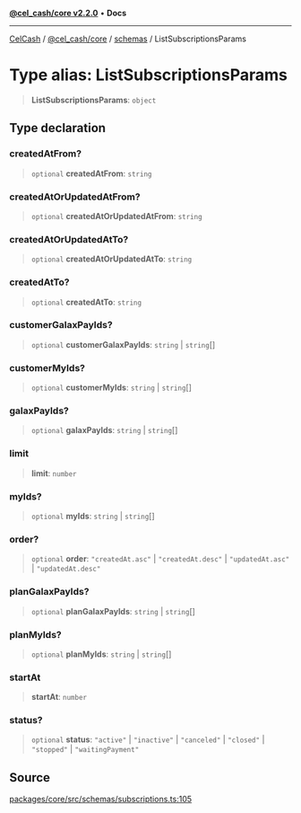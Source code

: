 [**@cel_cash/core v2.2.0**](../../README.md) • **Docs**

***

[CelCash](../../../../packages.md) / [@cel\_cash/core](../../README.md) / [schemas](../README.md) / ListSubscriptionsParams

# Type alias: ListSubscriptionsParams

> **ListSubscriptionsParams**: `object`

## Type declaration

### createdAtFrom?

> `optional` **createdAtFrom**: `string`

### createdAtOrUpdatedAtFrom?

> `optional` **createdAtOrUpdatedAtFrom**: `string`

### createdAtOrUpdatedAtTo?

> `optional` **createdAtOrUpdatedAtTo**: `string`

### createdAtTo?

> `optional` **createdAtTo**: `string`

### customerGalaxPayIds?

> `optional` **customerGalaxPayIds**: `string` \| `string`[]

### customerMyIds?

> `optional` **customerMyIds**: `string` \| `string`[]

### galaxPayIds?

> `optional` **galaxPayIds**: `string` \| `string`[]

### limit

> **limit**: `number`

### myIds?

> `optional` **myIds**: `string` \| `string`[]

### order?

> `optional` **order**: `"createdAt.asc"` \| `"createdAt.desc"` \| `"updatedAt.asc"` \| `"updatedAt.desc"`

### planGalaxPayIds?

> `optional` **planGalaxPayIds**: `string` \| `string`[]

### planMyIds?

> `optional` **planMyIds**: `string` \| `string`[]

### startAt

> **startAt**: `number`

### status?

> `optional` **status**: `"active"` \| `"inactive"` \| `"canceled"` \| `"closed"` \| `"stopped"` \| `"waitingPayment"`

## Source

[packages/core/src/schemas/subscriptions.ts:105](https://github.com/Pyxlab/celcash/blob/b57c7034bd65dcd5b083f272f9cfe6cc4ff73f7b/packages/core/src/schemas/subscriptions.ts#L105)
